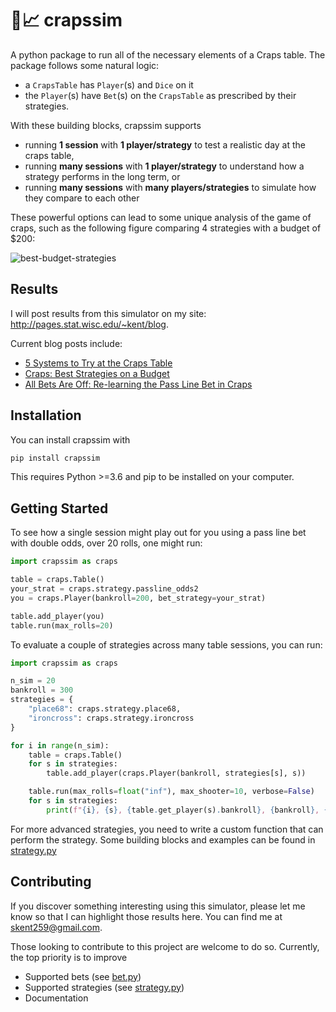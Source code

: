 # :game_die::chart_with_upwards_trend: crapssim

A python package to run all of the necessary elements of a Craps table.  The package follows some natural logic: 

- a `CrapsTable` has `Player`(s) and `Dice` on it
- the `Player`(s) have `Bet`(s) on the `CrapsTable` as prescribed by their strategies.  

With these building blocks, crapssim supports 

- running **1 session** with **1 player/strategy** to test a realistic day at the craps table,
- running **many sessions** with **1 player/strategy** to understand how a strategy performs in the long term, or
- running **many sessions** with **many players/strategies** to simulate how they compare to each other

These powerful options can lead to some unique analysis of the game of craps, such as the following figure comparing 4 strategies with a budget of $200:

![best-budget-strategies](https://user-images.githubusercontent.com/41379385/109597132-404bc280-7add-11eb-848c-1981d57d100a.png)

## Results

I will post results from this simulator on my site: http://pages.stat.wisc.edu/~kent/blog.  

Current blog posts include:
- [5 Systems to Try at the Craps Table](http://pages.stat.wisc.edu/~kent/blog/2021.02.22/five_craps_systems.html)
- [Craps: Best Strategies on a Budget](http://pages.stat.wisc.edu/~kent/blog/2019.07.31_Craps_Budget/craps_best-strategies-on-a-budget.html)
- [All Bets Are Off: Re-learning the Pass Line Bet in Craps](http://pages.stat.wisc.edu/~kent/blog/2019.02.28_Craps_Passline/passline-and-odds.html)

## Installation

You can install crapssim with

```python
pip install crapssim
```

This requires Python >=3.6 and pip to be installed on your computer.

## Getting Started

To see how a single session might play out for you using a pass line bet with double odds, over 20 rolls, one might run:

```python
import crapssim as craps

table = craps.Table()
your_strat = craps.strategy.passline_odds2
you = craps.Player(bankroll=200, bet_strategy=your_strat)

table.add_player(you)
table.run(max_rolls=20)
```

To evaluate a couple of strategies across many table sessions, you can run:

```python
import crapssim as craps

n_sim = 20
bankroll = 300
strategies = {
    "place68": craps.strategy.place68,
    "ironcross": craps.strategy.ironcross
}

for i in range(n_sim):
    table = craps.Table()
    for s in strategies:
        table.add_player(craps.Player(bankroll, strategies[s], s))

    table.run(max_rolls=float("inf"), max_shooter=10, verbose=False)
    for s in strategies:
        print(f"{i}, {s}, {table.get_player(s).bankroll}, {bankroll}, {table.dice.n_rolls}")
```

For more advanced strategies, you need to write a custom function that can perform the strategy.  Some building blocks and examples can be found in [strategy.py](./crapssim/strategy.py)

## Contributing 

If you discover something interesting using this simulator, please let me know so that I can highlight those results here.  You can find me at skent259@gmail.com.

Those looking to contribute to this project are welcome to do so.  Currently, the top priority is to improve

- Supported bets (see [bet.py](./crapssim/bet.py))
- Supported strategies (see [strategy.py](./crapssim/strategy.py))
- Documentation




